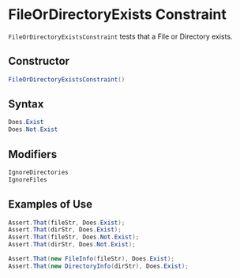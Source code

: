 # FileOrDirectoryExists Constraint

`FileOrDirectoryExistsConstraint` tests that a File or Directory exists.

## Constructor

```csharp
FileOrDirectoryExistsConstraint()
```

## Syntax

```csharp
Does.Exist
Does.Not.Exist
```

## Modifiers

```csharp
IgnoreDirectories
IgnoreFiles
```

## Examples of Use

```csharp
Assert.That(fileStr, Does.Exist);
Assert.That(dirStr, Does.Exist);
Assert.That(fileStr, Does.Not.Exist);
Assert.That(dirStr, Does.Not.Exist);

Assert.That(new FileInfo(fileStr), Does.Exist);
Assert.That(new DirectoryInfo(dirStr), Does.Exist);
```
